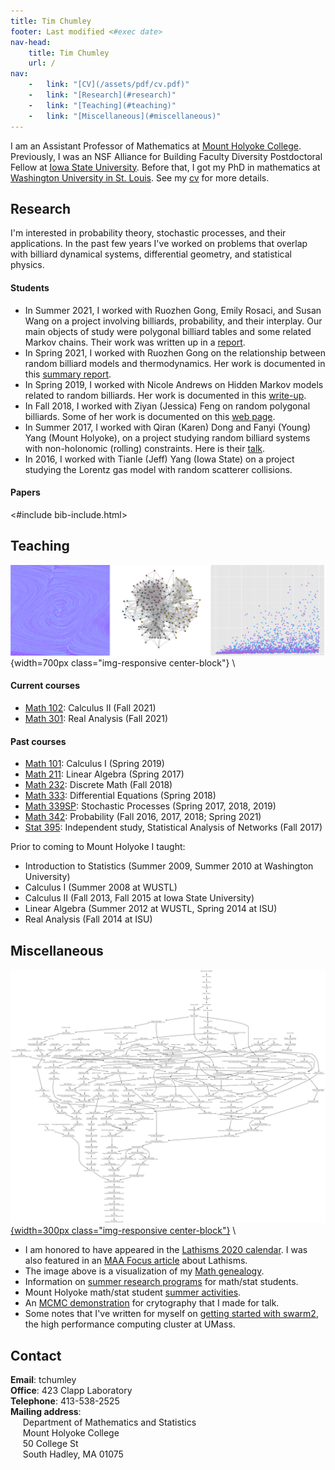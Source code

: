 ```yaml
---
title: Tim Chumley
footer: Last modified <#exec date>
nav-head: 
    title: Tim Chumley
    url: /
nav: 
	- 	link: "[CV](/assets/pdf/cv.pdf)"
	-	link: "[Research](#research)"
	-	link: "[Teaching](#teaching)"
	-	link: "[Miscellaneous](#miscellaneous)"
---
```


I am an Assistant Professor of Mathematics at [Mount Holyoke College][MHC].  Previously, I was an NSF Alliance for Building Faculty Diversity Postdoctoral Fellow at [Iowa State University][ISU].  Before that, I got my PhD in mathematics at [Washington University in St. Louis][WU]. See my [cv][] for more details.


## Research

I'm interested in probability theory, stochastic processes, and their applications.  In the past few years I've worked on problems that overlap with billiard dynamical systems, differential geometry, and statistical physics.    


#### Students

<!-- <img style="float: right;" src="assets/img/karen-young-me.jpg" width=125px class="img-responsive"> -->

-	In Summer 2021, I worked with Ruozhen Gong, Emily Rosaci, and Susan Wang on a project involving billiards, probability, and their interplay.
	Our main objects of study were polygonal billiard tables and some related Markov chains. Their work was written up in a [report][ESR].
-	In Spring 2021, I worked with Ruozhen Gong on the relationship between
random billiard models and thermodynamics. Her work is documented in this
[summary report][Ruozhen Gong].
-	In Spring 2019, I worked with Nicole Andrews on Hidden Markov models related to random billiards. Her work is documented in this [write-up][Nicole Andrews].
-	In Fall 2018, I worked with Ziyan (Jessica) Feng on random polygonal billiards. Some of her work is documented on this [web page][Jessica Feng web].
-	In Summer 2017, I worked with Qiran (Karen) Dong and Fanyi (Young) Yang (Mount Holyoke), on a project studying random billiard systems with non-holonomic (rolling) constraints.  Here is their [talk][Karen Young talk]. 
-	In 2016, I worked with Tianle (Jeff) Yang (Iowa State) on a project studying the Lorentz gas model with random scatterer collisions.

#### Papers

<#include bib-include.html>   

## Teaching

![](assets/img/courses.png){width=700px class="img-responsive center-block"} \

#### Current courses

- [Math 102][]: Calculus II (Fall 2021)
- [Math 301][]: Real Analysis (Fall 2021)

#### Past courses


- [Math 101][]: Calculus I (Spring 2019)
- [Math 211][]: Linear Algebra (Spring 2017)
- [Math 232][]: Discrete Math (Fall 2018)
- [Math 333][]: Differential Equations (Spring 2018)
- [Math 339SP][]: Stochastic Processes (Spring 2017, 2018, 2019)
- [Math 342][]: Probability (Fall 2016, 2017, 2018; Spring 2021)
- [Stat 395][]: Independent study, Statistical Analysis of Networks (Fall 2017)

<!-- 
- [Math 102][]: Calculus II (Fall 2016)
 -->
 <!-- 
- [Math 301][]: Real Analysis (Fall 2020)
 --> 

Prior to coming to Mount Holyoke I taught:

- Introduction to Statistics (Summer 2009, Summer 2010 at Washington University)
- Calculus I (Summer 2008 at WUSTL)
- Calculus II (Fall 2013, Fall 2015 at Iowa State University)
- Linear Algebra (Summer 2012 at WUSTL, Spring 2014 at ISU)
- Real Analysis (Fall 2014 at ISU)  

## Miscellaneous 

[![](assets/img/chumley.png){width=300px class="img-responsive center-block"}](assets/img/chumley.png) \

-	I am honored to have appeared in the [Lathisms 2020 calendar][]. I was also featured in an [MAA Focus article](http://digitaleditions.walsworthprintgroup.com/publication/?m=7656&i=677122&p=46) about Lathisms.
-	The image above is a visualization of my [Math genealogy][].
-	Information on [summer research programs][] for math/stat students.
-	Mount Holyoke math/stat student [summer activities][].
-	An [MCMC demonstration](https://tchumley.shinyapps.io/cryptography/) for crytography that I made for talk.
-	Some notes that I've written for myself on [getting started with swarm2][], the high performance computing cluster at UMass.

## Contact

**Email**: tchumley   
**Office**: 423 Clapp Laboratory   
**Telephone**: 413-538-2525   
**Mailing address**:   
&nbsp;&nbsp;&nbsp;&nbsp;	Department of Mathematics and Statistics   
&nbsp;&nbsp;&nbsp;&nbsp;	Mount Holyoke College   
&nbsp;&nbsp;&nbsp;&nbsp;	50 College St   
&nbsp;&nbsp;&nbsp;&nbsp;	South Hadley, MA 01075   



[MHC]: https://www.mtholyoke.edu/acad/math
[Alliance]: https://www.math.ncsu.edu/alliance/
[ISU]: https://math.iastate.edu
[WU]: https://math.wustl.edu
[cv]: cv.pdf
[Math 101]: m101/
[Math 102]: m102/
[Math 211]: m211/
[Math 232]: m232/
[Math 301]: m301/
[Math 333]: m333/
[Math 339SP]: m339/
[Math 342]: m342/
[Stat 395]: s395/
[Math genealogy]: https://www.genealogy.math.ndsu.nodak.edu/id.php?id=200961
[summer research programs]: misc/programs
[summer activities]: misc/summer-activities
[Ruozhen Gong]: assets/pdf/Independent_Study_Report_RuozhenGong.pdf
[ESR]: /pdf/Summer_2021_research_report.pdf
[Nicole Andrews]: assets/pdf/Nicole_Random_Billiards.pdf
[Jessica Feng web]: https://sites.google.com/mtholyoke.edu/tim-jessica-18-fall/
[Karen Young talk]: assets/pdf/karen-young-talk.pdf
[getting started with swarm2]: /misc/swarm2/
[Lathisms 2020 calendar]: https://www.lathisms.org/calendar-2020/tim-chumley

